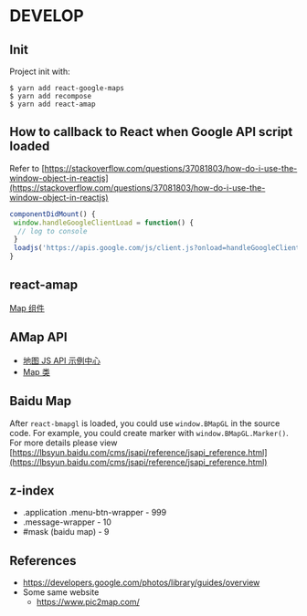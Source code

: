 # DEVELOP

## Init

Project init with:

```
$ yarn add react-google-maps
$ yarn add recompose
$ yarn add react-amap

```

## How to callback to React when Google API script loaded

Refer to [https://stackoverflow.com/questions/37081803/how-do-i-use-the-window-object-in-reactjs](https://stackoverflow.com/questions/37081803/how-do-i-use-the-window-object-in-reactjs)

```js
componentDidMount() {
 window.handleGoogleClientLoad = function() {
  // log to console
 }
 loadjs('https://apis.google.com/js/client.js?onload=handleGoogleClientLoad')
}
```

## react-amap

[Map 组件](https://elemefe.github.io/react-amap/components/map)

## AMap API

- [地图 JS API 示例中心](https://lbs.amap.com/demo-center/js-api)
- [Map 类](https://lbs.amap.com/api/javascript-api/reference/map)

## Baidu Map

After `react-bmapgl` is loaded, you could use `window.BMapGL` in the source code.
For example, you could create marker with `window.BMapGL.Marker()`.
For more details please view [https://lbsyun.baidu.com/cms/jsapi/reference/jsapi_reference.html](https://lbsyun.baidu.com/cms/jsapi/reference/jsapi_reference.html)

## z-index

- .application .menu-btn-wrapper - 999
- .message-wrapper - 10
- #mask (baidu map) - 9

## References

- https://developers.google.com/photos/library/guides/overview
- Some same website
  - https://www.pic2map.com/
